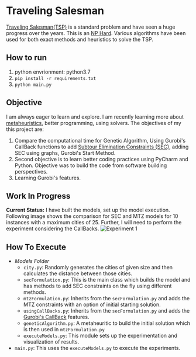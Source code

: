 # Traveling Salesman
[Traveling Salesman(TSP)](https://en.wikipedia.org/wiki/Travelling_salesman_problem) is a standard problem and have seen a huge progress over the years. This is an [NP Hard](https://en.wikipedia.org/wiki/NP-hardness). Various algorithms have been used for both exact methods and heuristics to solve the TSP.

## How to run
1. python envrionment: python3.7
2. `pip install -r requirements.txt`
3. `python main.py`

## Objective
I am always eager to learn and explore. I am recently learning more about [metaheuristics](https://en.wikipedia.org/wiki/Metaheuristic), better programming, using solvers. The objectives of my this project are:

1. Compare the computational time for Genetic Algorithm, Using Gurobi's CallBack functions to add [Subtour Elimination Constraints (SEC)](https://medium.com/swlh/techniques-for-subtour-elimination-in-traveling-salesman-problem-theory-and-implementation-in-71942e0baf0c), adding SEC using graphs, Gurobi's Start Method.
2. Second objective is to learn better coding practices using PyCharm and Python. Objective was to build the code from software building perspectives.
3. Learning Gurobi's features.


## Work In Progress
__Current Status:__ I have built the models, set up the model execution. Following image shows the comparison for SEC and MTZ models for 10 instances with a maximum cities of 25. Further, I will need to perform the experiment considering the CallBacks.
![Experiment 1](https://user-images.githubusercontent.com/43048552/116162667-45378780-a6c4-11eb-92c8-57c320f82002.png)

## How To Execute
* _Models Folder_
  * `city.py`: Randomly generates the cities of given size and then calculates the distance between those cities.
  * `secFormulation.py`: This is the main class which builds the model and has methods to add SEC constraints on the fly using different methods.
  * `mtzFormulation.py`: Inherits from the `secFormulation.py` and adds the MTZ constraints with an option of initial starting solution.
  * `usingCallBacks.py`: Inherits from the `secFormulation.py` and adds the [Gurobi's CallBack](https://www.gurobi.com/documentation/9.1/remoteservices/cb_s.html) features.
  * `geneticAlgorithm.py`: A metaheuritic to build the initial solution which is then used in `mtzFormulation.py`
  * `executeModels.py`: This module sets up the experimentation and visualization of results.
* `main.py`: This uses the `executeModels.py` to execute the experiments.
